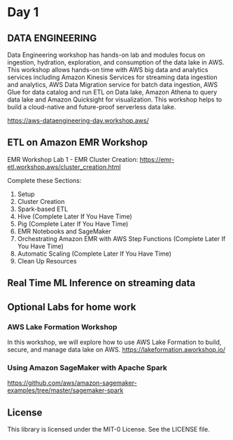 # Day 1

## DATA ENGINEERING
Data Engineering workshop has hands-on lab and modules focus on ingestion, hydration, exploration, and consumption of the data lake in AWS. This workshop allows hands-on time with AWS big data and analytics services including Amazon Kinesis Services for streaming data ingestion and analytics, AWS Data Migration service for batch data ingestion, AWS Glue for data catalog and run ETL on Data lake, Amazon Athena to query data lake and Amazon Quicksight for visualization. This workshop helps to build a cloud-native and future-proof serverless data lake.

https://aws-dataengineering-day.workshop.aws/

## ETL on Amazon EMR Workshop

EMR Workshop Lab 1 - EMR Cluster Creation: https://emr-etl.workshop.aws/cluster_creation.html

Complete these Sections:
1. Setup
2. Cluster Creation
3. Spark-based ETL
4. Hive (Complete Later If You Have Time)
5. Pig (Complete Later If You Have Time)
6. EMR Notebooks and SageMaker
7. Orchestrating Amazon EMR with AWS Step Functions (Complete Later If You Have Time)
8. Automatic Scaling (Complete Later If You Have Time)
9. Clean Up Resources


## Real Time ML Inference on streaming data


## Optional Labs for home work

### AWS Lake Formation Workshop
In this workshop, we will explore how to use AWS Lake Formation to build, secure, and manage data lake on AWS.
https://lakeformation.aworkshop.io/

### Using Amazon SageMaker with Apache Spark
https://github.com/aws/amazon-sagemaker-examples/tree/master/sagemaker-spark


## License

This library is licensed under the MIT-0 License. See the LICENSE file.

